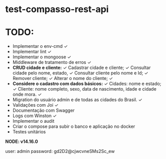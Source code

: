 # test-compasso-rest-api

# TODO:
- Implementar o env-cmd ✓
- Implementar lint ✓
- Implementar o mongoose ✓
- Middleware de tratamento de erros ✓
- **CRUD cidade e cliente:** ✓
 Cadastrar cidade e cliente; ✓
 Consultar cidade pelo nome, estado, ✓
 Consultar cliente pelo nome e Id; ✓
 Remover cliente; ✓
 Alterar o nome do cliente; ✓
- **Considere o cadastro com dados básicos:** ✓
 Cidades: nome e estado; ✓
 Cliente: nome completo, sexo, data de nascimento, idade e cidade onde mora. ✓
- Migration do usuário admin e de todas as cidades do Brasil. ✓
- Validações com Joi ✓
- Documentação com Swagger
- Logs com Winston ✓
- Implementar o audit
- Criar o compose para subir o banco e aplicação no docker
- Testes unitários

**NODE: v14.16.0**

user: admin
password: gd2D2@cjwcvneSMs2Sc_ew
